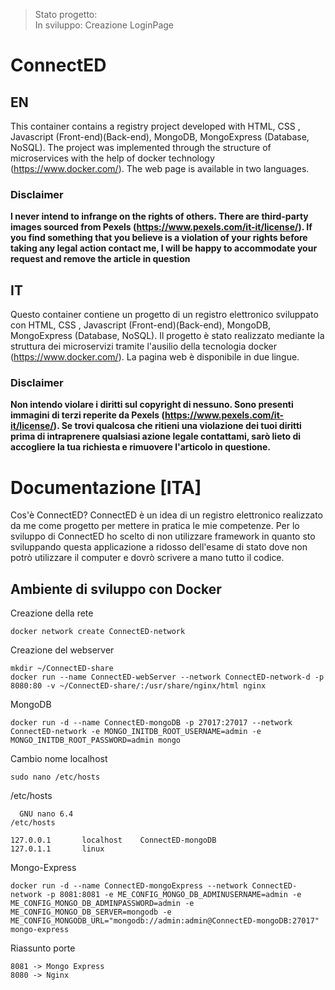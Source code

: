 > Stato progetto: <br>
> In sviluppo: Creazione LoginPage

# ConnectED

## EN 
This container contains a registry project developed with HTML, CSS , Javascript (Front-end)(Back-end), MongoDB, MongoExpress (Database, NoSQL). The project was implemented through the structure of microservices with the help of docker technology (https://www.docker.com/). The web page is available in two languages.

### Disclaimer
**I never intend to infrange on the rights of others. There are third-party images sourced from Pexels (https://www.pexels.com/it-it/license/). If you find something that you believe is a violation of your rights before taking any legal action contact me, I will be happy to accommodate your request and remove the article in question**


## IT
Questo container contiene un progetto di un registro elettronico sviluppato con HTML, CSS , Javascript (Front-end)(Back-end), MongoDB, MongoExpress (Database, NoSQL). Il progetto è stato realizzato mediante la struttura dei microservizi tramite l'ausilio della tecnologia docker (https://www.docker.com/). La pagina web è disponibile in due lingue.

### Disclaimer 

**Non intendo violare i diritti sul copyright di nessuno. Sono presenti immagini di terzi reperite da Pexels (https://www.pexels.com/it-it/license/). Se trovi qualcosa che ritieni una violazione dei tuoi diritti prima di intraprenere qualsiasi azione legale contattami, sarò lieto di accogliere la tua richiesta e rimuovere l'articolo in questione.**

# Documentazione [ITA]

Cos'è ConnectED? 
ConnectED è un idea di un registro elettronico realizzato da me come progetto per mettere in pratica le mie competenze.
Per lo sviluppo di ConnectED ho scelto di non utilizzare framework in quanto sto sviluppando questa applicazione a ridosso dell'esame di stato dove non potrò utilizzare il computer e dovrò scrivere a mano tutto il codice.

## Ambiente di sviluppo con Docker  
Creazione della rete
```shell
docker network create ConnectED-network
```

Creazione del webserver
```shell
mkdir ~/ConnectED-share
docker run --name ConnectED-webServer --network ConnectED-network-d -p 8080:80 -v ~/ConnectED-share/:/usr/share/nginx/html nginx
```

MongoDB
```shell
docker run -d --name ConnectED-mongoDB -p 27017:27017 --network ConnectED-network -e MONGO_INITDB_ROOT_USERNAME=admin -e MONGO_INITDB_ROOT_PASSWORD=admin mongo
```

Cambio nome localhost
```shell
sudo nano /etc/hosts
```

/etc/hosts
```shell
  GNU nano 6.4                                                                                     /etc/hosts                                                                                               

127.0.0.1       localhost    ConnectED-mongoDB
127.0.1.1       linux

```

Mongo-Express
```shell
docker run -d --name ConnectED-mongoExpress --network ConnectED-network -p 8081:8081 -e ME_CONFIG_MONGO_DB_ADMINUSERNAME=admin -e ME_CONFIG_MONGO_DB_ADMINPASSWORD=admin -e ME_CONFIG_MONGO_DB_SERVER=mongodb -e ME_CONFIG_MONGODB_URL="mongodb://admin:admin@ConnectED-mongoDB:27017" mongo-express
```

Riassunto porte
```shell
8081 -> Mongo Express
8080 -> Nginx
```

